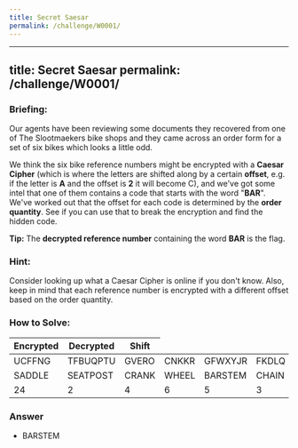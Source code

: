 ```yaml
---
title: Secret Saesar
permalink: /challenge/W0001/
---
```


---
title: Secret Saesar
permalink: /challenge/W0001/
---

### Briefing: 
Our agents have been reviewing some documents they recovered from one of The Slootmaekers bike shops and they came across an order form for a set of six bikes which looks a little odd.

We think the six bike reference numbers might be encrypted with a **Caesar Cipher** (which is where the letters are shifted along by a certain **offset**, e.g. if the letter is **A** and the offset is **2** it will become C), and we've got some intel that one of them contains a code that starts with the word "**BAR**". We've worked out that the offset for each code is determined by the **order quantity**. See if you can use that to break the encryption and find the hidden code.

**Tip:** The **decrypted reference number** containing the word **BAR** is the flag.

### Hint:
Consider looking up what a Caesar Cipher is online if you don't know. Also, keep in mind that each reference number is encrypted with a different offset based on the order quantity.

### How to Solve: 
<div markdown="0">
    <table>
        <colgroup>
            <col width="45%" />
            <col width="45%" />
            <col width="10%" />
        </colgroup>
        <thead>
          <tr class="header">
                <th>Encrypted</th>
                <th>Decrypted</th>
                <th>Shift</th>
          </tr>
        </thead>
        <tbody>
            <tr>
                <td markdown="span">UCFFNG</td>
                <td markdown="span">TFBUQPTU</td>
                <td markdown="span">GVERO</td>
                <td markdown="span">CNKKR</td>
                <td markdown="span">GFWXYJR</td>
                <td markdown="span">FKDLQ</td>
            </tr>
            <tr>
                <td markdown="span">SADDLE</td>
                <td markdown="span">SEATPOST</td>
                <td markdown="span">CRANK</td>
                <td markdown="span">WHEEL</td>
                <td markdown="span">BARSTEM</td>
                <td markdown="span">CHAIN</td>
            </tr>
            <tr>
                <td markdown="span">24</td>
                <td markdown="span">2</td>
                <td markdown="span">4</td>
                <td markdown="span">6</td>
                <td markdown="span">5</td>
                <td markdown="span">3</td>
            </tr>
        </tbody>
    </table>
 </div>
 
### Answer
- BARSTEM